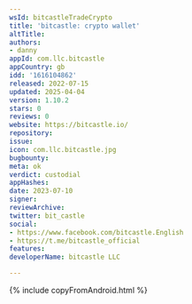 ```yaml
---
wsId: bitcastleTradeCrypto
title: 'bitcastle: crypto wallet'
altTitle: 
authors:
- danny
appId: com.llc.bitcastle
appCountry: gb
idd: '1616104862'
released: 2022-07-15
updated: 2025-04-04
version: 1.10.2
stars: 0
reviews: 0
website: https://bitcastle.io/
repository: 
issue: 
icon: com.llc.bitcastle.jpg
bugbounty: 
meta: ok
verdict: custodial
appHashes: 
date: 2023-07-10
signer: 
reviewArchive: 
twitter: bit_castle
social:
- https://www.facebook.com/bitcastle.English
- https://t.me/bitcastle_official
features: 
developerName: bitcastle LLC

---
```


{% include copyFromAndroid.html %}
